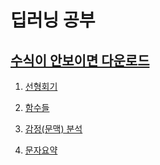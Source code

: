 # 딥러닝 공부

## [수식이 안보이면 다운로드](https://chrome.google.com/webstore/detail/mathjax-plugin-for-github/ioemnmodlmafdkllaclgeombjnmnbima/related)

1. [선형회기](./Linear_Regression)
1. [함수들](./Function)

1. [감정(문맥) 분석](./SentimentAnalysis)
1. [문자요약](./textSummary)
